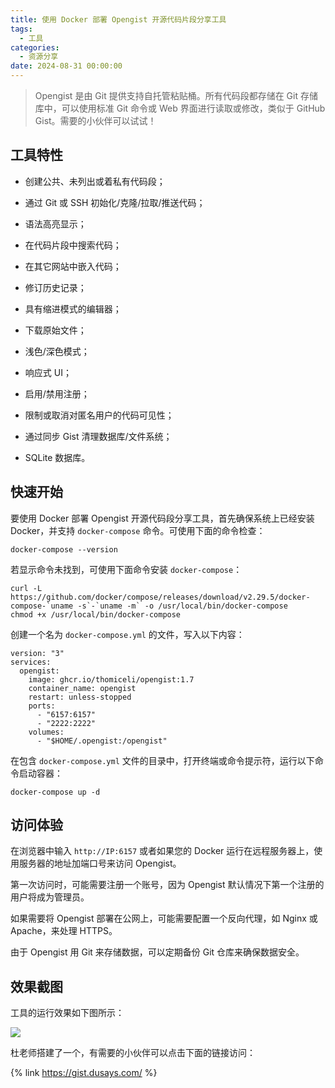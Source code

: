 ```yaml
---
title: 使用 Docker 部署 Opengist 开源代码片段分享工具
tags:
  - 工具
categories:
  - 资源分享
date: 2024-08-31 00:00:00
---
```


> Opengist 是由 Git 提供支持自托管粘贴桶。所有代码段都存储在 Git 存储库中，可以使用标准 Git 命令或 Web 界面进行读取或修改，类似于 GitHub Gist。需要的小伙伴可以试试！

<!-- more -->

## 工具特性

* 创建公共、未列出或着私有代码段；

* 通过 Git 或 SSH 初始化/克隆/拉取/推送代码；

* 语法高亮显示；

* 在代码片段中搜索代码；

* 在其它网站中嵌入代码；

* 修订历史记录；

* 具有缩进模式的编辑器；

* 下载原始文件；

* 浅色/深色模式；

* 响应式 UI；

* 启用/禁用注册；

* 限制或取消对匿名用户的代码可见性；

* 通过同步 Gist 清理数据库/文件系统；

* SQLite 数据库。

## 快速开始

要使用 Docker 部署 Opengist 开源代码段分享工具，首先确保系统上已经安装 Docker，并支持 `docker-compose` 命令。可使用下面的命令检查：

```
docker-compose --version
```

若显示命令未找到，可使用下面命令安装 `docker-compose`：

```
curl -L https://github.com/docker/compose/releases/download/v2.29.5/docker-compose-`uname -s`-`uname -m` -o /usr/local/bin/docker-compose
chmod +x /usr/local/bin/docker-compose
```

创建一个名为 `docker-compose.yml` 的文件，写入以下内容：

```
version: "3"
services:
  opengist:
    image: ghcr.io/thomiceli/opengist:1.7
    container_name: opengist
    restart: unless-stopped
    ports:
      - "6157:6157"
      - "2222:2222"
    volumes:
      - "$HOME/.opengist:/opengist"
```

在包含 `docker-compose.yml` 文件的目录中，打开终端或命令提示符，运行以下命令启动容器：

```
docker-compose up -d
```

## 访问体验

在浏览器中输入 `http://IP:6157` 或者如果您的 Docker 运行在远程服务器上，使用服务器的地址加端口号来访问 Opengist。

第一次访问时，可能需要注册一个账号，因为 Opengist 默认情况下第一个注册的用户将成为管理员。

如果需要将 Opengist 部署在公网上，可能需要配置一个反向代理，如 Nginx 或 Apache，来处理 HTTPS。

由于 Opengist 用 Git 来存储数据，可以定期备份 Git 仓库来确保数据安全。

## 效果截图

工具的运行效果如下图所示：

![](https://cdn.dusays.com/2024/08/743-1.jpg)

杜老师搭建了一个，有需要的小伙伴可以点击下面的链接访问：

{% link https://gist.dusays.com/ %}